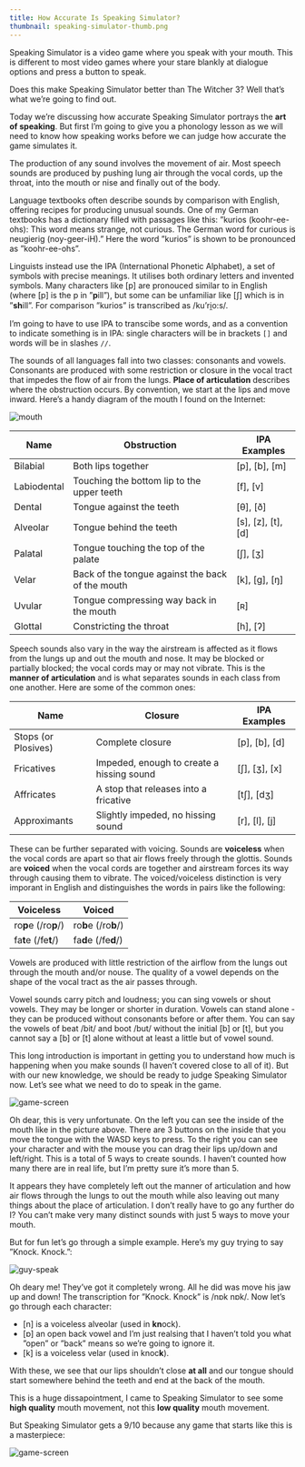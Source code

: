 ```yaml
---
title: How Accurate Is Speaking Simulator?
thumbnail: speaking-simulator-thumb.png
---
```


Speaking Simulator is a video game where you speak with your mouth. This is different to most video games where your stare blankly at dialogue options and press a button to speak.

Does this make Speaking Simulator better than The Witcher 3? Well that’s what we’re going to find out.

Today we’re discussing how accurate Speaking Simulator portrays the **art of speaking**. But first I’m going to give you a phonology lesson as we will need to know how speaking works before we can judge how accurate the game simulates it.

The production of any sound involves the movement of air. Most speech sounds are produced by pushing lung air through the vocal cords, up the throat, into the mouth or nise and finally out of the body.

Language textbooks often describe sounds by comparison with English, offering recipes for producing unusual sounds. One of my German textbooks has a dictionary filled with passages like this: ”kurios (koohr-ee-ohs): This word means strange, not curious. The German word for curious is neugierig (noy-geer-iH).” Here the word ”kurios” is shown to be pronounced as ”koohr-ee-ohs”.

Linguists instead use the IPA (International Phonetic Alphabet), a set of symbols with precise meanings. It utilises both ordinary letters and invented symbols. Many characters like [p] are pronouced similar to in English (where [p] is the p in ”**p**ill”), but some can be unfamiliar like [ʃ] which is in ”**sh**ill”. For comparison ”kurios” is transcribed as /ku’ri̯o:s/.

I’m going to have to use IPA to transcibe some words, and as a convention to indicate something is in IPA: single characters will be in brackets `[]` and words will be in slashes `//`.

The sounds of all languages fall into two classes: consonants and vowels. Consonants are produced with some restriction or closure in the vocal tract that impedes the flow of air from the lungs. **Place of articulation** describes where the obstruction occurs. By convention, we start at the lips and move inward. Here’s a handy diagram of the mouth I found on the Internet:

![mouth](https://cdn.halcyonnouveau.xyz/blog/img/mouth.jpg)

| Name | Obstruction | IPA Examples |
| ---- | ----------- | ------------ |
| Bilabial | Both lips together | [p], [b], [m] |
| Labiodental | Touching the bottom lip to the upper teeth | [f], [v] |
| Dental | Tongue against the teeth |[θ], [ð] |
| Alveolar | Tongue behind the teeth | [s], [z], [t], [d] |
| Palatal | Tongue touching the top of the palate | [ʃ], [ʒ] |
| Velar | Back of the tongue against the back of the mouth | [k], [g], [ŋ] |
| Uvular | Tongue compressing way back in the mouth | [ʀ] |
| Glottal | Constricting the throat | [h], [ʔ] |

Speech sounds also vary in the way the airstream is affected as it flows from the lungs up and out the mouth and nose. It may be blocked or partially blocked; the vocal cords may or may not vibrate. This is the **manner of articulation** and is what separates sounds in each class from one another. Here are some of the common ones:

| Name | Closure | IPA Examples |
| ---- | ------- | ------------ |
| Stops (or Plosives) | Complete closure | [p], [b], [d] |
| Fricatives | Impeded, enough to create a hissing sound | [ʃ], [ʒ], [x] |
| Affricates | A stop that releases into a fricative | [tʃ], [dʒ] |
| Approximants | Slightly impeded, no hissing sound | [r], [l], [j] | 

These can be further separated with voicing. Sounds are **voiceless** when the vocal cords are apart so that air flows freely through the glottis. Sounds are **voiced** when the vocal cords are together and airstream forces its way through causing them to vibrate. The voiced/voiceless distinction is very imporant in English and distinguishes the words in pairs like the following: 

| Voiceless | Voiced |
| --------- | ------ |
| ro**p**e (/ro**p**/) | ro**b**e (/ro**b**/) |
| fa**t**e (/fe**t**/) | fa**d**e (/fe**d**/) |

Vowels are produced with little restriction of the airflow from the lungs out through the mouth and/or nouse. The quality of a vowel depends on the shape of the vocal tract as the air passes through.

Vowel sounds carry pitch and loudness; you can sing vowels or shout vowels. They may be longer or shorter in duration. Vowels can stand alone - they can be produced without consonants before or after them. You can say the vowels of beat /bit/ and boot /but/ without the initial [b] or [t], but you cannot say a [b] or [t] alone without at least a little but of vowel sound.

This long introduction is important in getting you to understand how much is happening when you make sounds (I haven’t covered close to all of it). But with our new knowledge, we should be ready to judge Speaking Simulator now. Let’s see what we need to do to speak in the game.

![game-screen](https://cdn.halcyonnouveau.xyz/blog/img/hass2.jpg)

Oh dear, this is very unfortunate. On the left you can see the inside of the mouth like in the picture above. There are 3 buttons on the inside that you move the tongue with the WASD keys to press. To the right you can see your character and with the mouse you can drag their lips up/down and left/right. This is a total of 5 ways to create sounds. I haven’t counted how many there are in real life, but I’m pretty sure it’s more than 5.

It appears they have completely left out the manner of articulation and how air flows through the lungs to out the mouth while also leaving out many things about the place of articulation. I don’t really have to go any further do I? You can’t make very many distinct sounds with just 5 ways to move your mouth.

But for fun let’s go through a simple example. Here’s my guy trying to say ”Knock. Knock.”:

![guy-speak](https://cdn.halcyonnouveau.xyz/blog/gif/hass1.gif)

Oh deary me! They’ve got it completely wrong. All he did was move his jaw up and down! The transcription for ”Knock. Knock” is /nɒk nɒk/. Now let’s go through each character:

* [n] is a voiceless alveolar (used in **kn**ock).
* [ɒ] an open back vowel and I’m just realsing that I haven’t told you what ”open” or ”back” means so we’re going to ignore it.
* [k] is a voiceless velar (used in knoc**k**).

With these, we see that our lips shouldn’t close **at all** and our tongue should start somewhere behind the teeth and end at the back of the mouth.

This is a huge dissapointment, I came to Speaking Simulator to see some **high quality** mouth movement, not this **low quality** mouth movement.

But Speaking Simulator gets a 9/10 because any game that starts like this is a masterpiece:

![game-screen](https://cdn.halcyonnouveau.xyz/blog/img/hass1.jpg)
